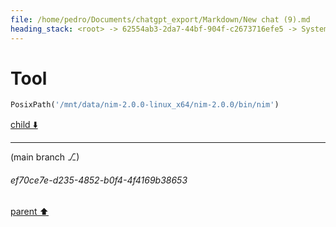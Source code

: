 ```yaml
---
file: /home/pedro/Documents/chatgpt_export/Markdown/New chat (9).md
heading_stack: <root> -> 62554ab3-2da7-44bf-904f-c2673716efe5 -> System -> 8d1d4b3c-44b1-4d04-96b3-550c080648bf -> System -> aaa24b13-f6aa-4dc9-860e-54f6ac6eea4e -> User -> f71aad2c-c170-4a64-8858-305c82518d98 -> Assistant -> 250514eb-8a60-408d-a6d4-f10333f29402 -> Tool -> 9dec960c-19d4-405f-bd56-76c7191a2b75 -> Assistant -> d30d6e7e-14cd-4e34-869d-a7993f5f3df2 -> Tool
---
```

# Tool

```python
PosixPath('/mnt/data/nim-2.0.0-linux_x64/nim-2.0.0/bin/nim')
```

[child ⬇️](#ef70ce7e-d235-4852-b0f4-4f4169b38653)

---

(main branch ⎇)
###### ef70ce7e-d235-4852-b0f4-4f4169b38653
[parent ⬆️](#d30d6e7e-14cd-4e34-869d-a7993f5f3df2)
